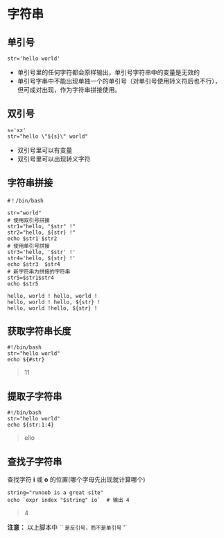 # 字符串

## 单引号

```shell
str='hello world'
```

* 单引号里的任何字符都会原样输出，单引号字符串中的变量是无效的
* 单引号字串中不能出现单独一个的单引号（对单引号使用转义符后也不行），但可成对出现，作为字符串拼接使用。

## 双引号

```shell
s='xx'
str="hello \"${s}\" world"
```

* 双引号里可以有变量
* 双引号里可以出现转义字符

## 字符串拼接

```shell
#！/bin/bash

str="world"
# 使用双引号拼接
str1="hello, "$str" !"
str2="hello, ${str} !"
echo $str1 $str2
# 使用单引号拼接
str3='hello, '$str' !'
str4='hello, ${str} !'
echo $str3  $str4
# 新字符串为拼接的字符串
str5=$str1$str4
echo $str5
```

```shell
hello, world ! hello, world !
hello, world ! hello, ${str} !
hello, world !hello, ${str} !
```

## 获取字符串长度

```shell
#!/bin/bash
str="hello world"
echo ${#str}
```

> 11

## 提取子字符串

```shell
#!/bin/bash
str="hello world"
echo ${str:1:4}
```

> ello

## 查找子字符串

查找字符 **i** 或 **o** 的位置(哪个字母先出现就计算哪个)

```shell
string="runoob is a great site"
echo `expr index "$string" io`  # 输出 4
```

> 4

**注意：** 以上脚本中 `` `是反引号，而不是单引号` '`